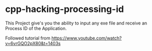 # cpp-hacking-processing-id

This Project give's you the ability to input any exe file and receive an Process ID of the Application.

Followed tutorial from https://www.youtube.com/watch?v=6vrGQO2pX80&t=1403s
